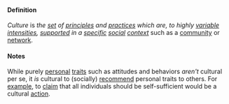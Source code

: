 #### Definition

*Culture* is *the [set](https://github.com/gcassel/Modular-Organization-Terminology/blob/master/terms/set.md) of [principles](https://github.com/gcassel/Modular-Organization-Terminology/blob/master/terms/principle.md) and [practices](https://github.com/gcassel/Modular-Organization-Terminology/blob/master/terms/practice.md) which are, to highly [variable](https://github.com/gcassel/Modular-Organization-Terminology/blob/master/terms/variable.md) [intensities](https://github.com/gcassel/Modular-Organization-Terminology/blob/master/terms/intensity.md), [supported](https://github.com/gcassel/Modular-Organization-Terminology/blob/master/terms/support.md) in a [specific](https://github.com/gcassel/Modular-Organization-Terminology/blob/master/terms/specific.md) [social](https://github.com/gcassel/Modular-Organization-Terminology/blob/master/terms/social.md) [context](https://github.com/gcassel/Modular-Organization-Terminology/blob/master/terms/context.md)* such as a [community](https://github.com/gcassel/Modular-Organizing-Terminology/blob/master/terms/community.md) or [network](https://github.com/gcassel/Modular-Organizing-Terminology/blob/master/terms/network.md).

#### Notes

While purely [personal](https://github.com/gcassel/Modular-Organization-Terminology/blob/master/terms/personal.md) [traits](https://github.com/gcassel/Modular-Organization-Terminology/blob/master/terms/trait.md) such as attitudes and behaviors *aren't* cultural per se, it *is* cultural to (socially) [recommend](https://github.com/gcassel/Modular-Organization-Terminology/blob/master/terms/recommend.md) personal traits to others.   For [example](https://github.com/gcassel/Modular-Organization-Terminology/blob/master/terms/example.md), to [claim](https://github.com/gcassel/Modular-Organization-Terminology/blob/master/terms/claim.md) that all individuals should be self-sufficient would be a cultural [action](https://github.com/gcassel/Modular-Organization-Terminology/blob/master/terms/act.md).
